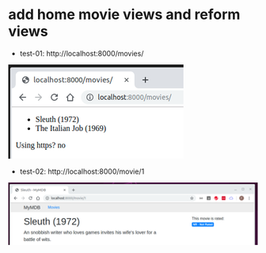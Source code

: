 # add home movie views and reform views


* test-01: http://localhost:8000/movies/

![koala_home_movies_view_01](../images/koala_home_movies_view_01.png)

* test-02: http://localhost:8000/movie/1

![koala_home_movies_view_02](../images/koala_home_movies_view_02.png)